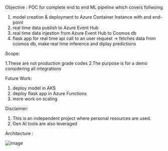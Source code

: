 Objective : POC for complete end to end ML pipeline which covers follwoing

1. model creation & deployment to Azure Container Instance with and end-point
2. real time data publish to Azure Event Hub
3. real time data injestion from Azure Event Hub to Cosmos db
4. flask app for real time api call to an user request -> fetches data from cosmos db, make real time inference and diplay predictions

Scope:

1.These are not production grade codes
2.The purpose is for a demo considering all integrations

Future Work:

1. deploy model in AKS
2. deploy flask app in Azure Functions
3. more work on scaling

Disclaimer: 

1. This is an independent project where personal resources are used.
2. Gen AI tools are also leveraged 

Architecture :

![image](https://github.com/user-attachments/assets/b5bbd9d0-a102-41f4-b63e-cb54688d3845)
